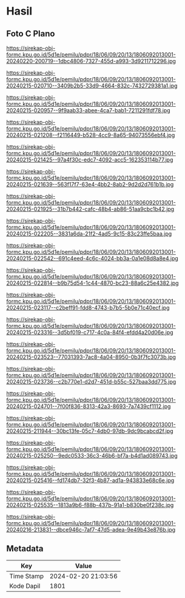 # Hasil

## Foto C Plano

https://sirekap-obj-formc.kpu.go.id/5d1e/pemilu/pdpr/18/06/09/20/13/1806092013001-20240220-200719--1dbc4806-7327-455d-a993-3d9211712296.jpg

https://sirekap-obj-formc.kpu.go.id/5d1e/pemilu/pdpr/18/06/09/20/13/1806092013001-20240215-020710--3409b2b5-33d9-4664-832c-7432729381a1.jpg

https://sirekap-obj-formc.kpu.go.id/5d1e/pemilu/pdpr/18/06/09/20/13/1806092013001-20240215-020957--9f9aab33-abee-4ca7-bab1-7211291fdf78.jpg

https://sirekap-obj-formc.kpu.go.id/5d1e/pemilu/pdpr/18/06/09/20/13/1806092013001-20240215-021208--f2116449-b528-4cc9-8a65-94073556ebf4.jpg

https://sirekap-obj-formc.kpu.go.id/5d1e/pemilu/pdpr/18/06/09/20/13/1806092013001-20240215-021425--97a4f30c-edc7-4092-acc5-162353114b77.jpg

https://sirekap-obj-formc.kpu.go.id/5d1e/pemilu/pdpr/18/06/09/20/13/1806092013001-20240215-021639--563f17f7-63e4-4bb2-8ab2-9d2d2d761b1b.jpg

https://sirekap-obj-formc.kpu.go.id/5d1e/pemilu/pdpr/18/06/09/20/13/1806092013001-20240215-021925--31b7b442-cafc-48b4-ab86-51aa9cbc1b42.jpg

https://sirekap-obj-formc.kpu.go.id/5d1e/pemilu/pdpr/18/06/09/20/13/1806092013001-20240215-022205--3831a6da-21f2-4ad5-9c15-83c23ffe5baa.jpg

https://sirekap-obj-formc.kpu.go.id/5d1e/pemilu/pdpr/18/06/09/20/13/1806092013001-20240215-022542--691c4eed-4c6c-4024-bb3a-0a1e08d8a8e4.jpg

https://sirekap-obj-formc.kpu.go.id/5d1e/pemilu/pdpr/18/06/09/20/13/1806092013001-20240215-022814--b9b75d54-1c44-4870-bc23-88a6c25e4382.jpg

https://sirekap-obj-formc.kpu.go.id/5d1e/pemilu/pdpr/18/06/09/20/13/1806092013001-20240215-023117--c2beff91-fdd8-4743-b7b5-5b0e71c40ecf.jpg

https://sirekap-obj-formc.kpu.go.id/5d1e/pemilu/pdpr/18/06/09/20/13/1806092013001-20240215-023316--3d5bf019-c717-4c0a-84f4-efdd4a20d06e.jpg

https://sirekap-obj-formc.kpu.go.id/5d1e/pemilu/pdpr/18/06/09/20/13/1806092013001-20240215-023523--77031393-7ac8-4a04-8950-0b3f7fc3073b.jpg

https://sirekap-obj-formc.kpu.go.id/5d1e/pemilu/pdpr/18/06/09/20/13/1806092013001-20240215-023736--c2b770e1-d2d7-451d-b55c-527baa3dd775.jpg

https://sirekap-obj-formc.kpu.go.id/5d1e/pemilu/pdpr/18/06/09/20/13/1806092013001-20240215-024701--7f00f836-8313-42a3-8693-7a7439cf1112.jpg

https://sirekap-obj-formc.kpu.go.id/5d1e/pemilu/pdpr/18/06/09/20/13/1806092013001-20240215-211944--30bc13fe-05c7-4db0-97db-9dc9bcabcd2f.jpg

https://sirekap-obj-formc.kpu.go.id/5d1e/pemilu/pdpr/18/06/09/20/13/1806092013001-20240215-025250--9edc0533-36c3-46b6-bf7a-b4d1ad089743.jpg

https://sirekap-obj-formc.kpu.go.id/5d1e/pemilu/pdpr/18/06/09/20/13/1806092013001-20240215-025416--fd174db7-32f3-4b87-ad1a-943833e68c6e.jpg

https://sirekap-obj-formc.kpu.go.id/5d1e/pemilu/pdpr/18/06/09/20/13/1806092013001-20240215-025535--1813a9b6-f88b-437b-91a1-b830be0f238c.jpg

https://sirekap-obj-formc.kpu.go.id/5d1e/pemilu/pdpr/18/06/09/20/13/1806092013001-20240216-213831--dbce946c-7af7-47d5-adea-9e49b43e876b.jpg


## Metadata

| Key        | Value               |
| ---------- | ------------------- |
| Time Stamp | 2024-02-20 21:03:56 |
| Kode Dapil | 1801                |



